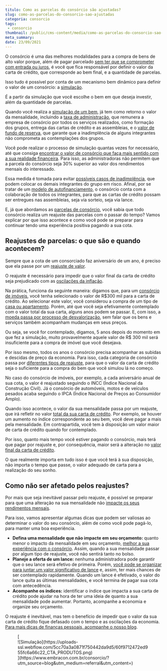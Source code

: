 ```yaml
---
titulo: Como as parcelas do consórcio são ajustadas?
slug: como-as-parcelas-do-consorcio-sao-ajustadas
categoria: consorcio
tags:
 - consorcio
thumbnail: /public/cms-content/media/como-as-parcelas-do-consorcio-sao-ajustadas.jpg
meta_summary: 
date: 23/09/2021
---
```

O consórcio é uma das melhores modalidades para a compra de bens de alto valor porque, além de pagar parcelado [sem ter que se comprometer com entrada ou juros](https://www.embracon.com.br/blog/consorcio-nao-tem-juros-entenda), é você que fica responsável por definir o valor da carta de crédito, que corresponde ao bem final, e a quantidade de parcelas.

Isso tudo é possível por conta de um mecanismo bem dinâmico para definir o valor de um consórcio: a [simulação](https://www.embracon.com.br/blog/simulacao-de-consorcio).

É a partir da simulação que você escolhe o bem em que deseja investir, além da quantidade de parcelas.

Quando você realiza a [simulação de um bem](https://www.embracon.com.br/blog/descubra-como-fazer-uma-simulacao-no-consorcio), já tem como retorno o valor da mensalidade, incluindo a [taxa de administração](https://www.embracon.com.br/blog/como-funciona-a-taxa-de-administracao-de-um-consorcio), que remunera a empresa de consórcio por todos os serviços realizados, como formação dos grupos, entrega das cartas de crédito e as assembleias, e o [valor de fundo de reserva](https://www.embracon.com.br/blog/entenda-como-funciona-a-devolucao-do-fundo-de-reserva), que garante que a inadimplência de alguns integrantes não comprometa as contemplações dos grupos.

Você pode realizar o processo de simulação quantas vezes for necessário, até que consiga [encontrar o valor de consórcio que faça mais sentido com a sua realidade financeira](https://www.embracon.com.br/blog/quanto-preciso-pagar-para-fazer-um-consorcio). Para isso, as administradoras não permitem que a parcela do consórcio seja 30% superior ao valor dos rendimentos mensais do interessado.

Essa medida é tomada para evitar [possíveis casos de inadimplência](https://www.embracon.com.br/blog/nao-consigo-pagar-meu-consorcio-e-agora), que podem colocar os demais integrantes do grupo em risco. Afinal, por se tratar de um [modelo de autofinanciamento](https://www.embracon.com.br/blog/autofinanciamento-o-que-e-e-como-um-consorcio-pode-ajuda-lo), o consórcio conta com a colaboração de todos os integrantes, para que as cartas de crédito possam ser entregues nas assembleias, seja via sorteio, seja via lance.

E, já que abordamos as [parcelas de consórcio](https://www.embracon.com.br/conhecaoconsorcio/quais-sao-os-riscos-de-nao-pagar-as-parcelas-do-consorcio), você sabia que todo consórcio realiza um reajuste das parcelas com o passar do tempo? Vamos explicar por que isso acontece e como você pode se preparar para continuar tendo uma experiência positiva pagando a sua cota.

Reajustes de parcelas: o que são e quando acontecem? 
-----------------------------------------------------

Sempre que a cota de um consorciado faz aniversário de um ano, é preciso que ela passe por um [reajuste de valor](https://www.embracon.com.br/blog/reajuste-consorcio-como-e-feito).

O reajuste é necessário para impedir que o valor final da carta de crédito seja prejudicado com as [oscilações da inflação](https://www.embracon.com.br/blog/entenda-a-importancia-da-taxa-selic-e-da-inflacao).

Na prática, funciona da seguinte maneira: digamos que, para um [consórcio de imóveis](https://www.embracon.com.br/blog/como-funciona-consorcio-de-imoveis), você tenha selecionado o valor de R$300 mil para a carta de crédito. Ao selecionar este valor, você considerou a compra de um tipo de [casa ou apartamento](https://www.embracon.com.br/blog/casa-ou-apartamento-qual-a-melhor-escolha-para-voce). Porém, até que você seja efetivamente contemplado com o valor total da sua carta, alguns anos podem se passar. E, com isso, a [moeda passa por processo de desvalorização](https://www.embracon.com.br/blog/entenda-como-a-variacao-da-moeda-estrangeira-pode-impactar-sua-vida), sem falar que os bens e serviços também acompanham mudanças em seus preços.

Ou seja, se você for contemplado, digamos, 5 anos depois do momento em que fez a simulação, muito provavelmente aquele valor de R$ 300 mil será insuficiente para a compra de imóvel que você desejava.

Por isso mesmo, todos os anos o consórcio precisa acompanhar as subidas e descidas de preço da economia. Para isso, cada categoria de consórcio passa por [diferentes tipos de reajuste](https://www.embracon.com.br/blog/reajuste-do-consorcio-entenda), para que o valor da carta de crédito seja o suficiente para a compra do bem que você simulou lá no começo.

No caso do consórcio de imóveis, por exemplo, a cada aniversário anual de sua cota, o valor é reajustado seguindo o INCC (Índice Nacional da Construção Civil). Já o consórcio de automóveis, motos e de veículos pesados acaba seguindo o IPCA (Índice Nacional de Preços ao Consumidor Amplo).

Quando isso acontece, o valor da sua mensalidade passa por um reajuste, que irá refletir no valor [total da sua carta de crédito](https://www.embracon.com.br/blog/o-que-e-a-carta-de-credito-como-funciona-e-como-usar). Por exemplo, se houver um aumento no índice correspondente ao seu bem, você deve pagar a mais pela mensalidade. Em contrapartida, você tem à disposição um valor maior de carta de crédito quando for contemplado.

Por isso, quanto mais tempo você estiver pagando o consórcio, mais terá que pagar por reajuste e, por consequência, maior será a alteração no [valor final da carta de crédito](https://www.embracon.com.br/blog/tudo-o-que-voce-precisa-saber-sobre-a-carta-de-credito-de-consorcios).

O que realmente importa em tudo isso é que você terá à sua disposição, não importa o tempo que passe, o valor adequado de carta para a realização do seu sonho.

Como não ser afetado pelos reajustes? 
--------------------------------------

Por mais que seja inevitável passar pelo reajuste, é possível se preparar para que uma alteração na sua mensalidade não [impacte os seus rendimentos mensais](https://www.embracon.com.br/blog/planejamento-financeiro-um-guia-para-as-financas-nao-sairem-de-controle).

Para isso, vamos apresentar algumas dicas que podem ser valiosas ao determinar o valor do seu consórcio, além de como você pode pagá-lo, para manter uma boa experiência.

- **Defina uma mensalidade que não impacte em seu orçamento:** quanto menor o impacto da mensalidade em seu orçamento, [melhor a sua experiência com o consórcio](https://www.embracon.com.br/blog/8-motivos-que-mostram-que-vale-a-pena-fazer-um-consorcio). Assim, quando a sua mensalidade passar por algum tipo de reajuste, você não sentirá tanto no bolso.
- **Planeje a oferta de um lance:** nenhuma administradora pode garantir que o seu lance será efetivo de primeira. Porém, [você pode se organizar para juntar um valor significativo de lance](https://www.embracon.com.br/blog/saiba-como-definir-o-valor-de-lance-para-ser-contemplado-mais-rapido) e, assim, ter mais chances de ser contemplado rapidamente. Quando um lance é efetivado, o valor do lance quita as últimas mensalidades, e você termina de pagar sua cota com antecedência.
- **Acompanhe os índices:**  identificar o índice que impacta a sua carta de crédito pode ajudar na hora de ter uma ideia de quanto a sua mensalidade pode aumentar. Portanto, acompanhe a economia e organize seu orçamento.

O reajuste é inevitável, mas tem o benefício de impedir que o valor da sua carta de crédito fique defasado com o tempo e as oscilações da economia. [Para mais dicas de finanças pessoais, acompanhe o nosso blog](https://www.embracon.com.br/category/financas-pessoais).

<figure class="w-richtext-figure-type-image w-richtext-align-center">[<div>![Simulação](https://uploads-ssl.webflow.com/5cc70a3a0871f750442da9d5/60f9712472ed955fc6a66c22_CTA_PRODUTOS.png)</div>](https://www.embracon.com.br/consorcio/?utm_source=blog&utm_medium=referral&utm_content=)</figure>
